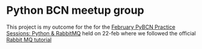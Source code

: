 
# Python BCN meetup group

This project is my outcome for the for the [February PyBCN Practice Sessions: Python & RabbitMQ](https://www.meetup.com/python-barcelona/events/268782827) held on 22-feb
where we followed the official [Rabbit MQ tutorial](https://www.rabbitmq.com/tutorials) 



